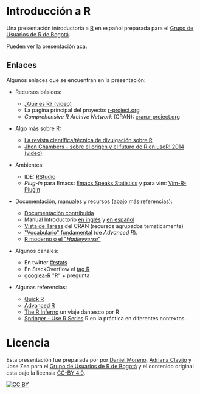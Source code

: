 # Introducción a R

Una presentación introductoria a [R](http://www.r-project.org/about.html) en español preparada para el [Grupo de Usuarios de R de Bogotá](http://www.meetup.com/Bogota-R-Users-Group/).

Pueden ver la presentación [acá](https://bogota-r.github.io/intro).

## Enlaces

Algunos enlaces que se encuentran en la presentación:

- Recursos básicos:
    - [¿Que es R? (video)](https://www.youtube.com/embed/NZPHiYP7I24)
    - La pagina principal del proyecto: [r-project.org](http://www.r-project.org)
    - _Comprehensive R Archive Network_ (CRAN): [cran.r-project.org](http://www.cran.r-project.org)

- Algo más sobre R:
    - [La revista científica/técnica de divulgación sobre R](http://journal.r-project.org/)
    - [Jhon Chambers - sobre el origen y el futuro de R en useR! 2014 (video)](https://www.youtube.com/watch?v=_hcpuRB5nGs)

- Ambientes:
    - IDE: [RStudio](https://www.rstudio.com)
    - _Plug-in_ para Emacs: [Emacs Speaks Statistics](http://ess.r-project.org) y para vim: [Vim-R-Plugin](http://www.vim.org/scripts/script.php?script_id=2628)

- Documentación, manuales y recursos (abajo más referencias):
    - [Documentación contribuida](http://cran.r-project.org/other-docs.html)
    - Manual Introductorio [en inglés](http://cran.rstudio.org/doc/manuals/r-release/R-intro.pdf) y [en español](http://cran.r-project.org/doc/contrib/R-intro-1.1.0-espanol.1.pdf)
    - [Vista de Tareas](http://cran.r-project.org/web/views/) del CRAN (recursos agrupados tematicamente)
    - ["Vocabulario" fundamental](http://adv-r.had.co.nz/Vocabulary.html) (de _Advanced R_).
    - [R moderno o el "_Hadleyverse_"](https://barryrowlingson.github.io/hadleyverse/)

- Algunos canales:
    - En twitter [#rstats](https://twitter.com/hashtag/rstats)
    - En StackOverflow el [tag R](http://stackoverflow.com/questions/tagged/r)
    - [googlea-R](https://www.google.com.co/#q=R) "R" + pregunta

- Algunas referencias:
    - [Quick R](http://www.statmethods.net/)
    - [Advanced R](http://adv-r.had.co.nz/)
    - [The R Inferno](http://www.burns-stat.com/pages/Tutor/R_inferno.pdf) un viaje   dantesco por R
    - [Springer - Use R Series](http://www.springer.com/series/6991?detailsPage=titles) R en la práctica en diferentes contextos.

# Licencia

Esta presentación fue preparada por por [Daniel Moreno](https://github.com/demorenoc), [Adriana Clavijo](https://github.com/seawaR) y Jose Zea para el [Grupo de Usuarios de R de Bogotá](http://www.meetup.com/Bogota-R-Users-Group/) y el contenido original esta bajo la licensia [CC-BY 4.0](http://creativecommons.org/licenses/by/4.0/).

[![CC BY](http://i.creativecommons.org/l/by/4.0/88x31.png)](http://creativecommons.org/licenses/by/4.0/)
